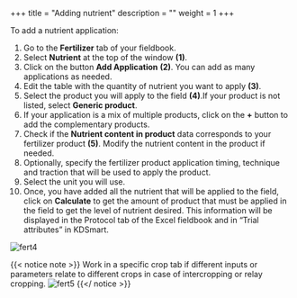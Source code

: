 +++
title = "Adding nutrient"
description = ""
weight = 1
+++
	
To add a nutrient application:

1.	Go to the **Fertilizer** tab of your fieldbook.
2.  Select **Nutrient** at the top of the window **(1)**.
3. Click on the button **Add Application** **(2)**. You can add as many applications as needed.
4. Edit the table with the quantity of nutrient you want to apply **(3)**.
5. Select the product you will apply to the field **(4)**.If your product is not listed, select **Generic product**. 
6. If your application is a mix of multiple products, click on the **+** button to add the complementary products. 
7. Check if the **Nutrient content in product** data corresponds to your fertilizer product **(5)**. Modify the nutrient content in the product if needed. 
8. Optionally, specify the fertilizer product application timing, technique and traction that will be used to apply the product.
9. Select the unit you will use.
10.	Once, you have added all the nutrient that will be applied to the field, click on **Calculate** to get the amount of product that must be applied in the field to get the level of nutrient desired. This information will be displayed in the Protocol tab of the Excel fieldbook and in “Trial attributes” in KDSmart.

![fert4](https://agrofims.github.io/helpdocs/images/fert4.png)


{{< notice note >}}
Work in a specific crop tab if different inputs or parameters relate to different crops in case of intercropping or relay cropping.
![fert5](https://agrofims.github.io/helpdocs/images/fert5.png)
{{</ notice >}}